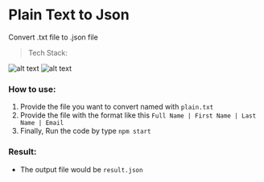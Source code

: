 # Plain Text to Json
Convert .txt file to .json file


> Tech Stack:

![alt text](https://i.imgur.com/nYUwci7.jpg "JavaScript") 
![alt text](https://i.imgur.com/AvoEJhZ.png "Node.js") 


### How to use:
1. Provide the file you want to convert named with `plain.txt`
2. Provide the file with the format like this `Full Name | First Name | Last Name | Email`
3. Finally, Run the code by type `npm start`

### Result: 
- The output file would be `result.json`